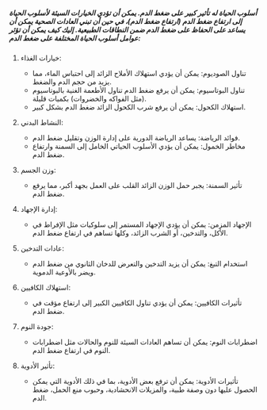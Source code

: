 ##### أسلوب الحياة له تأثير كبير على ضغط الدم. يمكن أن تؤدي الخيارات السيئة لأسلوب الحياة إلى ارتفاع ضغط الدم (ارتفاع ضغط الدم)، في حين أن تبني العادات الصحية يمكن أن يساعد على الحفاظ على ضغط الدم ضمن النطاقات الطبيعية. إليك كيف يمكن أن تؤثر عوامل أسلوب الحياة المختلفة على ضغط الدم:

1. خيارات الغذاء:
   - تناول الصوديوم: يمكن أن يؤدي استهلاك الأملاح الزائد إلى احتباس الماء، مما يزيد من حجم الدم والضغط.
   - تناول البوتاسيوم: يمكن أن يرفع ضغط الدم تناول الأطعمة الغنية بالبوتاسيوم (مثل الفواكه والخضروات) بكميات قليلة.
   - استهلاك الكحول: يمكن أن يرفع شرب الكحول الزائد ضغط الدم بشكل كبير.

2. النشاط البدني:
   - فوائد الرياضة: يساعد الرياضة الدورية على إدارة الوزن وتقليل ضغط الدم.
   - مخاطر الخمول: يمكن أن يؤدي الأسلوب الحياتي الخامل إلى السمنة وارتفاع ضغط الدم.

3. وزن الجسم:
   - تأثير السمنة: يجبر حمل الوزن الزائد القلب على العمل بجهد أكبر، مما يرفع ضغط الدم.

4. إدارة الإجهاد:
   - الإجهاد المزمن: يمكن أن يؤدي الإجهاد المستمر إلى سلوكيات مثل الإفراط في الأكل، والتدخين، أو الشرب الزائد، وكلها تساهم في ارتفاع ضغط الدم.

5. عادات التدخين:
   - استخدام التبغ: يمكن أن يزيد التدخين والتعرض للدخان الثانوي من ضغط الدم ويضر بالأوعية الدموية.

6. استهلاك الكافيين:
   - تأثيرات الكافيين: يمكن أن يؤدي تناول الكافيين الكبير إلى ارتفاع مؤقت في ضغط الدم.

7. جودة النوم:
   - اضطرابات النوم: يمكن أن تساهم العادات السيئة للنوم والحالات مثل اضطرابات النوم في ارتفاع ضغط الدم.

8. تأثير الأدوية:
   - تأثيرات الأدوية: يمكن أن ترفع بعض الأدوية، بما في ذلك الأدوية التي يمكن الحصول عليها دون وصفة طبية، والمزيلات الانحشادية، وحبوب منع الحمل، ضغط الدم.